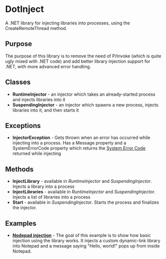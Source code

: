# DotInject
A .NET library for injecting libraries into processes, using the CreateRemoteThread method.

## Purpose
The purpose of this library is to remove the need of P/Invoke (which is quite ugly mixed with .NET code) and add better library injection support for .NET, with more advanced error handling.

## Classes
  * **RuntimeInjector** - an injector which takes an already-started process and injects libraries into it
  * **SuspendingInjector** - an injector which spawns a new process, injects libraries into it, and then starts it
  
## Exceptions
  * **InjectorException** - Gets thrown when an error has occurred while injecting into a process. Has a Message property and a SystemErrorCode property which returns the [System Error Code](https://msdn.microsoft.com/en-us/library/windows/desktop/ms681381(v=vs.85).aspx) returned while injecting
  
## Methods
  * **InjectLibrary** - available in *RuntimeInjector* and *SuspendingInjector*. Injects a library into a process
  * **InjectLibraries** - available in *RuntimeInjector* and *SuspendingInjector*. Injects a list of libraries into a process
  * **Start** - available in *SuspendingInjector*. Starts the process and finalizes the injector.

## Examples
  * [**Nodepad injection**](https://github.com/Hual/DotInject/blob/master/DotInject.Example.Executable/Program.cs) - The goal of this example is to show how basic injection using the library works. It injects a custom dynamic-link library into Notepad and a message saying "Hello, world!" pops up from inside Notepad.
